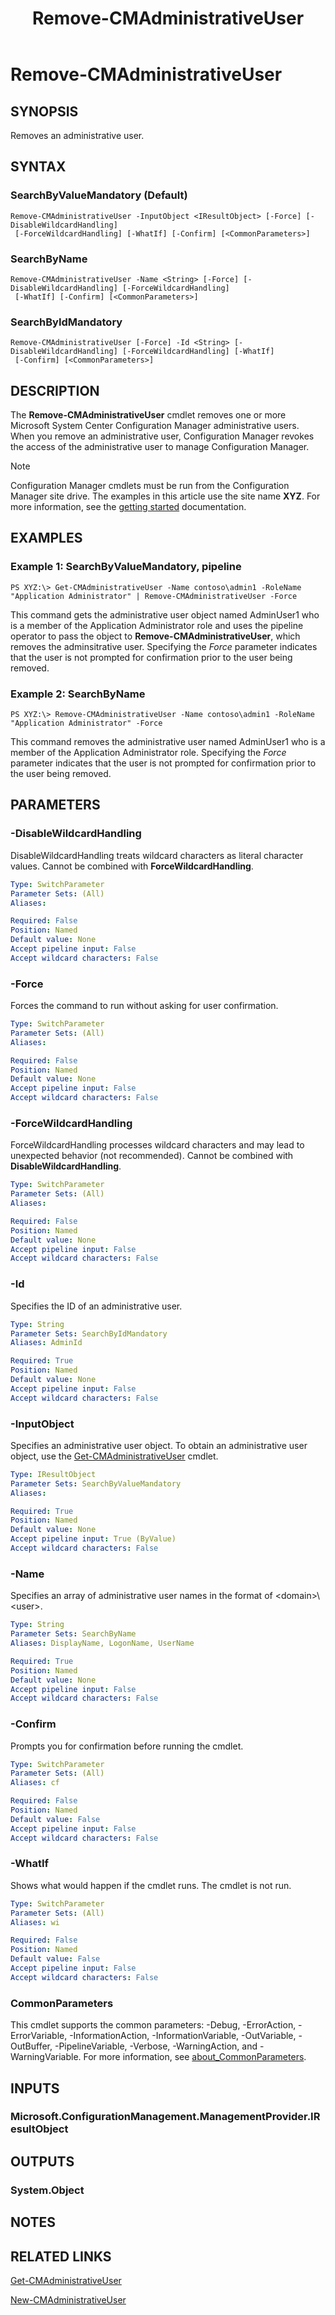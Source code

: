 ﻿---
description: Removes an administrative user.
external help file: AdminUI.PS.Rba.dll-Help.xml
Module Name: ConfigurationManager
ms.date: 05/07/2019
schema: 2.0.0
title: Remove-CMAdministrativeUser
---

# Remove-CMAdministrativeUser

## SYNOPSIS
Removes an administrative user.

## SYNTAX

### SearchByValueMandatory (Default)
```
Remove-CMAdministrativeUser -InputObject <IResultObject> [-Force] [-DisableWildcardHandling]
 [-ForceWildcardHandling] [-WhatIf] [-Confirm] [<CommonParameters>]
```

### SearchByName
```
Remove-CMAdministrativeUser -Name <String> [-Force] [-DisableWildcardHandling] [-ForceWildcardHandling]
 [-WhatIf] [-Confirm] [<CommonParameters>]
```

### SearchByIdMandatory
```
Remove-CMAdministrativeUser [-Force] -Id <String> [-DisableWildcardHandling] [-ForceWildcardHandling] [-WhatIf]
 [-Confirm] [<CommonParameters>]
```

## DESCRIPTION
The **Remove-CMAdministrativeUser** cmdlet removes one or more Microsoft System Center Configuration Manager administrative users.
When you remove an administrative user, Configuration Manager revokes the access of the administrative user to manage Configuration Manager.

> [!NOTE]
> Configuration Manager cmdlets must be run from the Configuration Manager site drive.
> The examples in this article use the site name **XYZ**. For more information, see the
> [getting started](/powershell/sccm/overview) documentation.

## EXAMPLES

### Example 1: SearchByValueMandatory, pipeline
```
PS XYZ:\> Get-CMAdministrativeUser -Name contoso\admin1 -RoleName "Application Administrator" | Remove-CMAdministrativeUser -Force
```

This command gets the administrative user object named AdminUser1 who is a member of the Application Administrator role and uses the pipeline operator to pass the object to **Remove-CMAdministrativeUser**, which removes the adminsitrative user.
Specifying the *Force* parameter indicates that the user is not prompted for confirmation prior to the user being removed.

### Example 2: SearchByName
```
PS XYZ:\> Remove-CMAdministrativeUser -Name contoso\admin1 -RoleName "Application Administrator" -Force
```

This command removes the administrative user named AdminUser1 who is a member of the Application Administrator role.
Specifying the *Force* parameter indicates that the user is not prompted for confirmation prior to the user being removed.

## PARAMETERS

### -DisableWildcardHandling
DisableWildcardHandling treats wildcard characters as literal character values. Cannot be combined with **ForceWildcardHandling**.

```yaml
Type: SwitchParameter
Parameter Sets: (All)
Aliases:

Required: False
Position: Named
Default value: None
Accept pipeline input: False
Accept wildcard characters: False
```

### -Force
Forces the command to run without asking for user confirmation.

```yaml
Type: SwitchParameter
Parameter Sets: (All)
Aliases:

Required: False
Position: Named
Default value: None
Accept pipeline input: False
Accept wildcard characters: False
```

### -ForceWildcardHandling
ForceWildcardHandling processes wildcard characters and may lead to unexpected behavior (not recommended). Cannot be combined with **DisableWildcardHandling**.

```yaml
Type: SwitchParameter
Parameter Sets: (All)
Aliases:

Required: False
Position: Named
Default value: None
Accept pipeline input: False
Accept wildcard characters: False
```

### -Id
Specifies the ID of an administrative user.

```yaml
Type: String
Parameter Sets: SearchByIdMandatory
Aliases: AdminId

Required: True
Position: Named
Default value: None
Accept pipeline input: False
Accept wildcard characters: False
```

### -InputObject
Specifies an administrative user object.
To obtain an administrative user object, use the [Get-CMAdministrativeUser](Get-CMAdministrativeUser.md) cmdlet.

```yaml
Type: IResultObject
Parameter Sets: SearchByValueMandatory
Aliases:

Required: True
Position: Named
Default value: None
Accept pipeline input: True (ByValue)
Accept wildcard characters: False
```

### -Name
Specifies an array of administrative user names in the format of \<domain\>\\\<user\>.

```yaml
Type: String
Parameter Sets: SearchByName
Aliases: DisplayName, LogonName, UserName

Required: True
Position: Named
Default value: None
Accept pipeline input: False
Accept wildcard characters: False
```

### -Confirm
Prompts you for confirmation before running the cmdlet.

```yaml
Type: SwitchParameter
Parameter Sets: (All)
Aliases: cf

Required: False
Position: Named
Default value: False
Accept pipeline input: False
Accept wildcard characters: False
```

### -WhatIf
Shows what would happen if the cmdlet runs.
The cmdlet is not run.

```yaml
Type: SwitchParameter
Parameter Sets: (All)
Aliases: wi

Required: False
Position: Named
Default value: False
Accept pipeline input: False
Accept wildcard characters: False
```

### CommonParameters
This cmdlet supports the common parameters: -Debug, -ErrorAction, -ErrorVariable, -InformationAction, -InformationVariable, -OutVariable, -OutBuffer, -PipelineVariable, -Verbose, -WarningAction, and -WarningVariable. For more information, see [about_CommonParameters](http://go.microsoft.com/fwlink/?LinkID=113216).

## INPUTS

### Microsoft.ConfigurationManagement.ManagementProvider.IResultObject

## OUTPUTS

### System.Object
## NOTES

## RELATED LINKS

[Get-CMAdministrativeUser](Get-CMAdministrativeUser.md)

[New-CMAdministrativeUser](New-CMAdministrativeUser.md)


